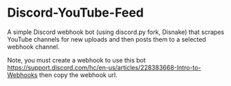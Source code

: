 # Discord-YouTube-Feed

A simple Discord webhook bot (using discord.py fork, Disnake) that scrapes YouTube channels for new uploads and then posts them to a selected webhook channel.

Note, you must create a webhook to use this bot https://support.discord.com/hc/en-us/articles/228383668-Intro-to-Webhooks then copy the webhook url.
